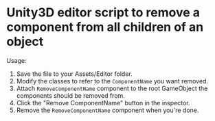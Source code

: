 # Unity3D editor script to remove a component from all children of an object

Usage:

1. Save the file to your Assets/Editor folder.
2. Modify the classes to refer to the `ComponentName` you want removed.
3. Attach `RemoveComponentName` component to the root GameObject the components should be removed from.
4. Click the "Remove ComponentName" button in the inspector.
5. Remove the `RemoveComponentName` component when you're done.
